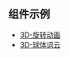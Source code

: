 ## 组件示例

- [3D-旋转动画](https://shadownc.github.io/cComponents/#/3d-rotate) 
- [3D-球体词云](https://shadownc.github.io/cComponents/#/waterMark)